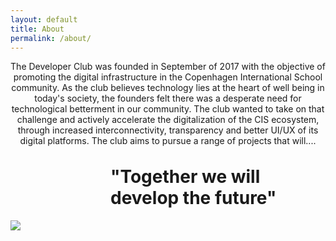 ```yaml
---
layout: default
title: About
permalink: /about/
---
```


<center><p id="aboutText">
The Developer Club was founded in September of 2017 with the objective of promoting the digital infrastructure in the Copenhagen International School community. As the club believes technology lies at the heart of well being in today's society, the founders felt there was a desperate need for technological betterment in our community. The club wanted to take on that challenge and actively accelerate the digitalization of the CIS ecosystem, through increased interconnectivity, transparency and better UI/UX of its digital platforms. The club aims to pursue a range of projects that will....
</p></center>

<h1 class="row justify-content-center" style="margin-top: 2rem;margin-left: 10rem" id="aboutHeaderOne">"Together we will develop the future"</h1>

<img id="image" class="mx-auto d-block" style="max-width:80%" src="{{ site.url }}/cover_image.jpg"/>
